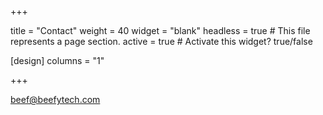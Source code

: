 +++

title = "Contact"
weight = 40
widget = "blank"
headless = true  # This file represents a page section.
active = true  # Activate this widget? true/false

[design]
columns = "1"

+++

<a name="contact"></a>

<beef@beefytech.com>